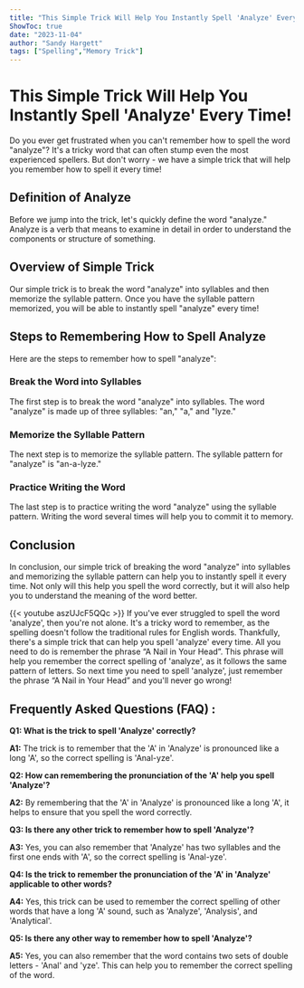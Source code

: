 ```yaml
---
title: "This Simple Trick Will Help You Instantly Spell 'Analyze' Every Time!"
ShowToc: true 
date: "2023-11-04"
author: "Sandy Hargett" 
tags: ["Spelling","Memory Trick"]
---
```

# This Simple Trick Will Help You Instantly Spell 'Analyze' Every Time!

Do you ever get frustrated when you can't remember how to spell the word "analyze"? It's a tricky word that can often stump even the most experienced spellers. But don't worry - we have a simple trick that will help you remember how to spell it every time!

## Definition of Analyze

Before we jump into the trick, let's quickly define the word "analyze." Analyze is a verb that means to examine in detail in order to understand the components or structure of something.

## Overview of Simple Trick

Our simple trick is to break the word "analyze" into syllables and then memorize the syllable pattern. Once you have the syllable pattern memorized, you will be able to instantly spell "analyze" every time!

## Steps to Remembering How to Spell Analyze

Here are the steps to remember how to spell "analyze":

### Break the Word into Syllables

The first step is to break the word "analyze" into syllables. The word "analyze" is made up of three syllables: "an," "a," and "lyze."

### Memorize the Syllable Pattern

The next step is to memorize the syllable pattern. The syllable pattern for "analyze" is "an-a-lyze."

### Practice Writing the Word

The last step is to practice writing the word "analyze" using the syllable pattern. Writing the word several times will help you to commit it to memory.

## Conclusion

In conclusion, our simple trick of breaking the word "analyze" into syllables and memorizing the syllable pattern can help you to instantly spell it every time. Not only will this help you spell the word correctly, but it will also help you to understand the meaning of the word better.

{{< youtube aszUJcF5QQc >}} 
If you've ever struggled to spell the word 'analyze', then you're not alone. It's a tricky word to remember, as the spelling doesn't follow the traditional rules for English words. Thankfully, there's a simple trick that can help you spell 'analyze' every time. All you need to do is remember the phrase “A Nail in Your Head”. This phrase will help you remember the correct spelling of 'analyze', as it follows the same pattern of letters. So next time you need to spell 'analyze', just remember the phrase “A Nail in Your Head” and you'll never go wrong!

## Frequently Asked Questions (FAQ) :
**Q1: What is the trick to spell 'Analyze' correctly?**

**A1:** The trick is to remember that the 'A' in 'Analyze' is pronounced like a long 'A', so the correct spelling is 'Anal-yze'.

**Q2: How can remembering the pronunciation of the 'A' help you spell 'Analyze'?**

**A2:** By remembering that the 'A' in 'Analyze' is pronounced like a long 'A', it helps to ensure that you spell the word correctly.

**Q3: Is there any other trick to remember how to spell 'Analyze'?**

**A3:** Yes, you can also remember that 'Analyze' has two syllables and the first one ends with 'A', so the correct spelling is 'Anal-yze'.

**Q4: Is the trick to remember the pronunciation of the 'A' in 'Analyze' applicable to other words?**

**A4:** Yes, this trick can be used to remember the correct spelling of other words that have a long 'A' sound, such as 'Analyze', 'Analysis', and 'Analytical'.

**Q5: Is there any other way to remember how to spell 'Analyze'?**

**A5:** Yes, you can also remember that the word contains two sets of double letters - 'Anal' and 'yze'. This can help you to remember the correct spelling of the word.





